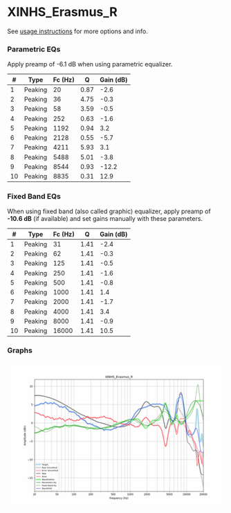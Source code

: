 # XINHS_Erasmus_R
See [usage instructions](https://github.com/jaakkopasanen/AutoEq#usage) for more options and info.

### Parametric EQs
Apply preamp of -6.1 dB when using parametric equalizer.

|   # | Type    |   Fc (Hz) |    Q |   Gain (dB) |
|-----|---------|-----------|------|-------------|
|   1 | Peaking |        20 | 0.87 |        -2.6 |
|   2 | Peaking |        36 | 4.75 |        -0.3 |
|   3 | Peaking |        58 | 3.59 |        -0.5 |
|   4 | Peaking |       252 | 0.63 |        -1.6 |
|   5 | Peaking |      1192 | 0.94 |         3.2 |
|   6 | Peaking |      2128 | 0.55 |        -5.7 |
|   7 | Peaking |      4211 | 5.93 |         3.1 |
|   8 | Peaking |      5488 | 5.01 |        -3.8 |
|   9 | Peaking |      8544 | 0.93 |       -12.2 |
|  10 | Peaking |      8835 | 0.31 |        12.9 |

### Fixed Band EQs
When using fixed band (also called graphic) equalizer, apply preamp of **-10.6 dB** (if available) and set gains manually with these parameters.

|   # | Type    |   Fc (Hz) |    Q |   Gain (dB) |
|-----|---------|-----------|------|-------------|
|   1 | Peaking |        31 | 1.41 |        -2.4 |
|   2 | Peaking |        62 | 1.41 |        -0.3 |
|   3 | Peaking |       125 | 1.41 |        -0.5 |
|   4 | Peaking |       250 | 1.41 |        -1.6 |
|   5 | Peaking |       500 | 1.41 |        -0.8 |
|   6 | Peaking |      1000 | 1.41 |         1.4 |
|   7 | Peaking |      2000 | 1.41 |        -1.7 |
|   8 | Peaking |      4000 | 1.41 |         3.4 |
|   9 | Peaking |      8000 | 1.41 |        -0.9 |
|  10 | Peaking |     16000 | 1.41 |        10.5 |

### Graphs
![](./XINHS_Erasmus_R.png)
